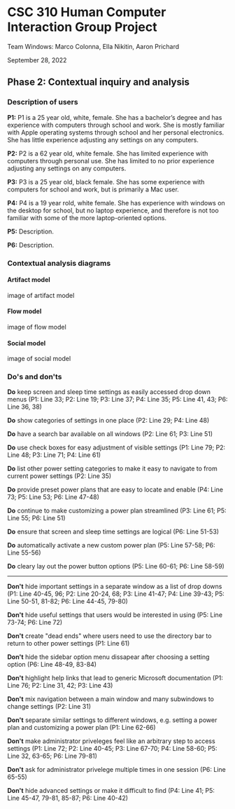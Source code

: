 # CSC 310 Human Computer Interaction Group Project

Team Windows: Marco Colonna, Ella Nikitin, Aaron Prichard

September 28, 2022

## Phase 2: Contextual inquiry and analysis

### Description of users

**P1:** P1 is a 25 year old, white, female. She has a bachelor’s degree and has experience with computers through school and work. She is mostly familiar with Apple operating systems through school and her personal electronics. She has little experience adjusting any settings on any computers.

**P2:** P2 is a 62 year old, white female. She has limited experience with computers through personal use. She has limited to no prior experience adjusting any settings on any computers.

**P3:** P3 is a 25 year old, black female. She has some experience with computers for school and work, but is primarily a Mac user.

**P4:** P4 is a 19 year rold, white female. She has experience with windows on the desktop for school, but no laptop experience, and therefore is not too familiar with some of the more laptop-oriented options.

**P5:** Description.

**P6:** Description.

### Contextual analysis diagrams

#### Artifact model

image of artifact model

#### Flow model

image of flow model

#### Social model

image of social model

### Do's and don'ts

**Do** keep screen and sleep time settings as easily accessed drop down menus (P1: Line 33; P2: Line 19; P3: Line 37; P4: Line 35; P5: Line 41, 43; P6: Line 36, 38)

**Do** show categories of settings in one place (P2: Line 29; P4: Line 48)

**Do** have a search bar available on all windows (P2: Line 61; P3: Line 51)

**Do** use check boxes for easy adjustment of visible settings (P1: Line 79; P2: Line 48; P3: Line 71; P4: Line 61)

**Do** list other power setting categories to make it easy to navigate to from current power settings (P2: Line 35)

**Do** provide preset power plans that are easy to locate and enable (P4: Line 73; P5: Line 53; P6: Line 47-48)

**Do** continue to make customizing a power plan streamlined (P3: Line 61; P5: Line 55; P6: Line 51)

**Do** ensure that screen and sleep time settings are logical (P6: Line 51-53)

**Do** automatically activate a new custom power plan (P5: Line 57-58; P6: Line 55-56)

**Do** cleary lay out the power button options (P5: Line 60-61; P6: Line 58-59)

---

**Don't** hide important settings in a separate window as a list of drop downs (P1: Line 40-45, 96; P2: Line 20-24, 68; P3: Line 41-47; P4: Line 39-43; P5: Line 50-51, 81-82; P6: Line 44-45, 79-80)

**Don't** hide useful settings that users would be interested in using (P5: Line 73-74; P6: Line 72)

**Don't** create "dead ends" where users need to use the directory bar to return to other power settings (P1: Line 61)

**Don't** hide the sidebar option menu dissapear after choosing a setting option (P6: Line 48-49, 83-84)

**Don't** highlight help links that lead to generic Microsoft documentation (P1: Line 76; P2: Line 31, 42; P3: Line 43)

**Don't** mix navigation between a main window and many subwindows to change settings (P2: Line 31)

**Don't** separate similar settings to different windows, e.g. setting a power plan and customizing a power plan (P1: Line 62-66)

**Don't** make administrator priveleges feel like an arbitrary step to access settings (P1: Line 72; P2: Line 40-45; P3: Line 67-70; P4: Line 58-60; P5: Line 32, 63-65; P6: Line 79-81)

**Don't** ask for administrator privelege multiple times in one session (P6: Line 65-55)

**Don't** hide advanced settings or make it difficult to find (P4: Line 41; P5: Line 45-47, 79-81, 85-87; P6: Line 40-42)
